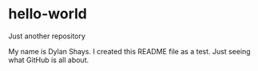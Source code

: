 # hello-world
Just another repository

My name is Dylan Shays. I created this README file as a test. Just seeing what GitHub is all about. 
